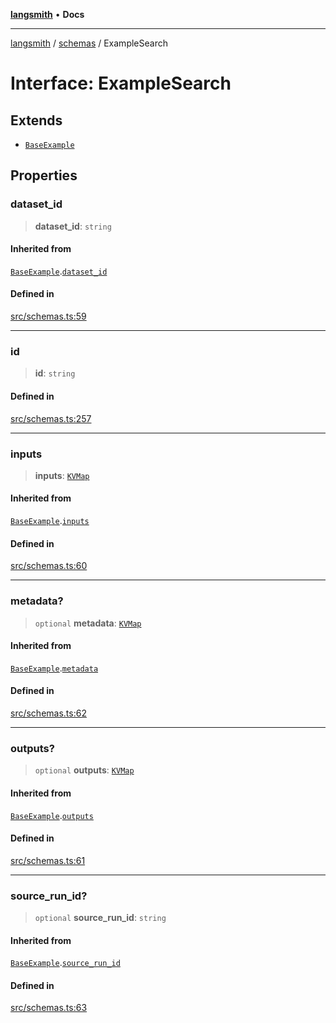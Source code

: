 [**langsmith**](../../README.md) • **Docs**

***

[langsmith](../../README.md) / [schemas](../README.md) / ExampleSearch

# Interface: ExampleSearch

## Extends

- [`BaseExample`](BaseExample.md)

## Properties

### dataset\_id

> **dataset\_id**: `string`

#### Inherited from

[`BaseExample`](BaseExample.md).[`dataset_id`](BaseExample.md#dataset_id)

#### Defined in

[src/schemas.ts:59](https://github.com/langchain-ai/langsmith-sdk/blob/da3c1bb4f1396b48909bf0abac53fd717458c764/js/src/schemas.ts#L59)

***

### id

> **id**: `string`

#### Defined in

[src/schemas.ts:257](https://github.com/langchain-ai/langsmith-sdk/blob/da3c1bb4f1396b48909bf0abac53fd717458c764/js/src/schemas.ts#L257)

***

### inputs

> **inputs**: [`KVMap`](../type-aliases/KVMap.md)

#### Inherited from

[`BaseExample`](BaseExample.md).[`inputs`](BaseExample.md#inputs)

#### Defined in

[src/schemas.ts:60](https://github.com/langchain-ai/langsmith-sdk/blob/da3c1bb4f1396b48909bf0abac53fd717458c764/js/src/schemas.ts#L60)

***

### metadata?

> `optional` **metadata**: [`KVMap`](../type-aliases/KVMap.md)

#### Inherited from

[`BaseExample`](BaseExample.md).[`metadata`](BaseExample.md#metadata)

#### Defined in

[src/schemas.ts:62](https://github.com/langchain-ai/langsmith-sdk/blob/da3c1bb4f1396b48909bf0abac53fd717458c764/js/src/schemas.ts#L62)

***

### outputs?

> `optional` **outputs**: [`KVMap`](../type-aliases/KVMap.md)

#### Inherited from

[`BaseExample`](BaseExample.md).[`outputs`](BaseExample.md#outputs)

#### Defined in

[src/schemas.ts:61](https://github.com/langchain-ai/langsmith-sdk/blob/da3c1bb4f1396b48909bf0abac53fd717458c764/js/src/schemas.ts#L61)

***

### source\_run\_id?

> `optional` **source\_run\_id**: `string`

#### Inherited from

[`BaseExample`](BaseExample.md).[`source_run_id`](BaseExample.md#source_run_id)

#### Defined in

[src/schemas.ts:63](https://github.com/langchain-ai/langsmith-sdk/blob/da3c1bb4f1396b48909bf0abac53fd717458c764/js/src/schemas.ts#L63)

